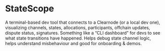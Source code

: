 # StateScope
A terminal-based dev tool that connects to a Clearnode (or a local dev one), visualizing channels, states, allocations, participants, offchain updates, dispute status, signatures. Something like a “CLI dashboard” for devs to see what state transitions have happened.
Helps debug state channel logic, helps understand misbehaviour and good for onboarding & demos.
